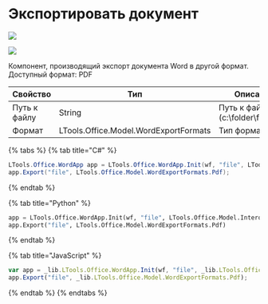 # Экспортировать документ

![](../../resources/basic/word/image-(100)-(1)-(1)-(1)-(1)-(1)-(1)-(1)-(2)-(93).png)

![](../../resources/basic/word/image-(66).png)

Компонент, производящий экспорт документа Word в другой формат. Доступный формат: PDF

| Свойство     | Тип                                   | Описание                           |
| ------------ | ------------------------------------- | ---------------------------------- |
| Путь к файлу | String                                | Путь к файлу (c:\folder\files.pdf) |
| Формат       | LTools.Office.Model.WordExportFormats | Тип формата                        |

{% tabs %}
{% tab title="C#" %}
```csharp
LTools.Office.WordApp app = LTools.Office.WordApp.Init(wf, "file", LTools.Office.Model.InteropTypes.DX);
app.Export("file", LTools.Office.Model.WordExportFormats.Pdf);
```
{% endtab %}

{% tab title="Python" %}
```python
app = LTools.Office.WordApp.Init(wf, "file", LTools.Office.Model.InteropTypes.DX)
app.Export("file", LTools.Office.Model.WordExportFormats.Pdf)
```
{% endtab %}

{% tab title="JavaScript" %}
```javascript
var app = _lib.LTools.Office.WordApp.Init(wf, "file", _lib.LTools.Office.Model.InteropTypes.DX);
app.Export("file", _lib.LTools.Office.Model.WordExportFormats.Pdf);
```
{% endtab %}
{% endtabs %}
